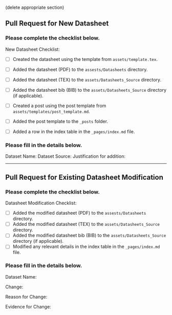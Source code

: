 (delete appropriate section)


## Pull Request for New Datasheet


### Please complete the checklist below.

New Datasheet Checklist:

- [ ] Created the datasheet using the template from `assets/template.tex`.
- [ ] Added the datasheet (PDF) to the `assests/Datasheets` directory.
- [ ] Added the datasheet (TEX) to the `assets/Datasheets_Source` directory.
- [ ] Added the datasheet bib (BIB) to the `assets/Datasheets_Source` directory (if applicable).
- [ ] Created a post using the post template from `assets/templates/post_template.md`.
- [ ] Added the post template to the `_posts` folder.
- [ ] Added a row in the index table in the `_pages/index.md` file.


### Please fill in the details below.

Dataset Name:
Dataset Source:
Justification for addition:

---

## Pull Request for Existing Datasheet Modification

### Please complete the checklist below.

Datasheet Modification Checklist:

- [ ] Added the modified datasheet (PDF) to the `assests/Datasheets` directory.
- [ ] Added the modified datasheet (TEX) to the `assets/Datasheets_Source` directory.
- [ ] Added the modified datasheet bib (BIB) to the `assets/Datasheets_Source` directory (if applicable).
- [ ] Modified any relevant details in the index table in the `_pages/index.md` file.

### Please fill in the details below.

Dataset Name:

Change:

Reason for Change:

Evidence for Change: